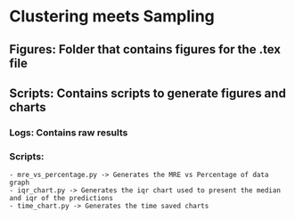 # Clustering meets Sampling

## Figures: Folder that contains figures for the .tex file

## Scripts: Contains scripts to generate figures and charts
### Logs: Contains raw results
### Scripts: 
	- mre_vs_percentage.py -> Generates the MRE vs Percentage of data graph
	- iqr_chart.py -> Generates the iqr chart used to present the median and iqr of the predictions
	- time_chart.py -> Generates the time saved charts

